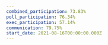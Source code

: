 ```yaml
---
combined_participation: 73.83%
poll_participation: 76.34%
exec_participation: 57.14%
communication: 79.75%
start_date: 2021-08-16T00:00:00.000Z
---
```


